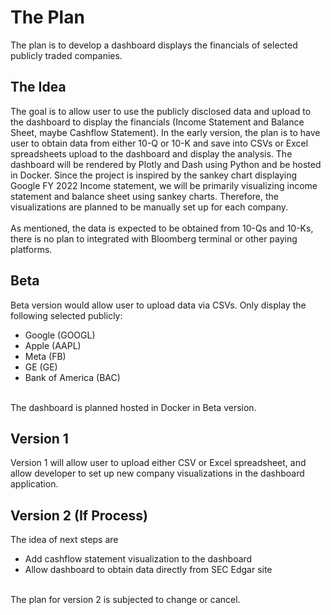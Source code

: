 # The Plan
The plan is to develop a dashboard displays the financials of selected publicly traded companies. 

## The Idea
The goal is to allow user to use the publicly disclosed data and upload to the dashboard to display the financials (Income Statement and Balance Sheet, maybe Cashflow Statement). In the early version, the plan is to have user to obtain data from either 10-Q or 10-K and save into CSVs or Excel spreadsheets upload to the dashboard and display the analysis. The dashboard will be rendered by Plotly and Dash using Python and be hosted in Docker. Since the project is inspired by the sankey chart displaying Google FY 2022 Income statement, we will be primarily visualizing income statement and balance sheet using sankey charts. Therefore, the visualizations are planned to be manually set up for each company. 
<br><br>
As mentioned, the data is expected to be obtained from 10-Qs and 10-Ks, there is no plan to integrated with Bloomberg terminal or other paying platforms.


## Beta
Beta version would allow user to upload data via CSVs. Only display the following selected publicly:
<ul>
	<li>Google (GOOGL)</li>
	<li>Apple (AAPL)</li>
	<li>Meta (FB)</li>
	<li>GE (GE)</li>
	<li>Bank of America (BAC)</li>
</ul>

<br>
The dashboard is planned hosted in Docker in Beta version.

## Version 1
Version 1 will allow user to upload either CSV or Excel spreadsheet, and allow developer to set up new company visualizations in the dashboard application.


## Version 2 (If Process)
The idea of next steps are
<ul>
	<li>Add cashflow statement visualization to the dashboard</li>
	<li>Allow dashboard to obtain data directly from SEC Edgar site</li>
</ul>

<br>
The plan for version 2 is subjected to change or cancel.
